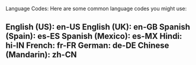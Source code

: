 Language Codes:
Here are some common language codes you might use:

English (US): en-US
English (UK): en-GB
Spanish (Spain): es-ES
Spanish (Mexico): es-MX
Hindi: hi-IN
French: fr-FR
German: de-DE
Chinese (Mandarin): zh-CN
---
